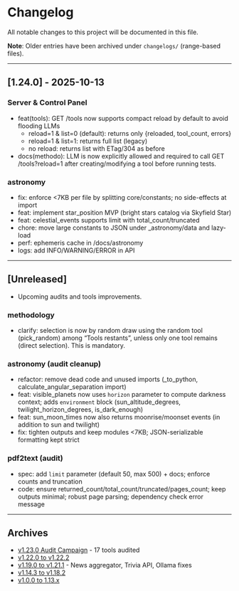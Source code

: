 # Changelog

All notable changes to this project will be documented in this file.

**Note**: Older entries have been archived under `changelogs/` (range-based files).

---

## [1.24.0] - 2025-10-13

### Server & Control Panel
- feat(tools): GET /tools now supports compact reload by default to avoid flooding LLMs
  - reload=1 & list=0 (default): returns only {reloaded, tool_count, errors}
  - reload=1 & list=1: returns full list (legacy)
  - no reload: returns list with ETag/304 as before
- docs(methodo): LLM is now explicitly allowed and required to call GET /tools?reload=1 after creating/modifying a tool before running tests.

### astronomy
- fix: enforce <7KB per file by splitting core/constants; no side-effects at import
- feat: implement star_position MVP (bright stars catalog via Skyfield Star)
- feat: celestial_events supports limit with total_count/truncated
- chore: move large constants to JSON under _astronomy/data and lazy-load
- perf: ephemeris cache in <repo>/docs/astronomy
- logs: add INFO/WARNING/ERROR in API

---

## [Unreleased]

- Upcoming audits and tools improvements.

### methodology
- clarify: selection is now by random draw using the random tool (pick_random) among “Tools restants”, unless only one tool remains (direct selection). This is mandatory.

### astronomy (audit cleanup)
- refactor: remove dead code and unused imports (_to_python, calculate_angular_separation import)
- feat: visible_planets now uses `horizon` parameter to compute darkness context; adds `environment` block (sun_altitude_degrees, twilight_horizon_degrees, is_dark_enough)
- feat: sun_moon_times now also returns moonrise/moonset events (in addition to sun and twilight)
- fix: tighten outputs and keep modules <7KB; JSON-serializable formatting kept strict

### pdf2text (audit)
- spec: add `limit` parameter (default 50, max 500) + docs; enforce counts and truncation
- code: ensure returned_count/total_count/truncated/pages_count; keep outputs minimal; robust page parsing; dependency check error message

---

## Archives

- [v1.23.0 Audit Campaign](changelogs/CHANGELOG_1.23.0_audit_campaign.md) - 17 tools audited
- [v1.22.0 to v1.22.2](changelogs/CHANGELOG_1.22.0_to_1.22.2.md)
- [v1.19.0 to v1.21.1](changelogs/CHANGELOG_1.19.0_to_1.21.1.md) - News aggregator, Trivia API, Ollama fixes
- [v1.14.3 to v1.18.2](changelogs/CHANGELOG_1.14.3_to_1.18.2.md)
- [v1.0.0 to 1.13.x](changelogs/CHANGELOG_1.0.0_to_1.13.x.md)
